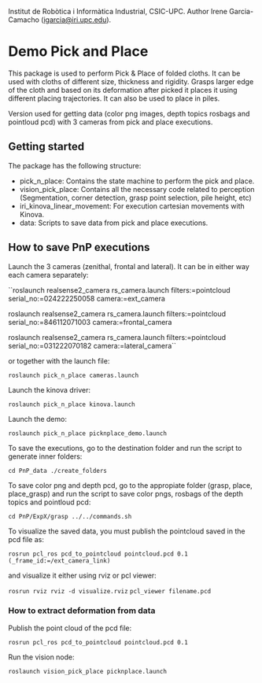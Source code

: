 Institut de Robòtica i Informàtica Industrial, CSIC-UPC.
Author Irene Garcia-Camacho (igarcia@iri.upc.edu).

# Demo Pick and Place

This package is used to perform Pick & Place of folded cloths. It can be used with cloths of different size, thickness and rigidity. Grasps larger edge of the cloth and based on its deformation after picked it places it using different placing trajectories. It can also be used to place in piles.

Version used for getting data (color png images, depth topics rosbags and pointloud pcd) with 3 cameras from pick and place executions.

## Getting started

The package has the following structure:

- pick_n_place: Contains the state machine to perform the pick and place.
- vision_pick_place: Contains all the necessary code related to perception (Segmentation, corner detection, grasp point selection, pile height, etc)
- iri_kinova_linear_movement: For execution cartesian movements with Kinova.
- data: Scripts to save data from pick and place executions.

<!--## How to execute PnP demo

First launch the camera node and robot driver, in this example the rs camera and kinova robot:
Launch the camera and the kortex driver:

``roslaunch pick_n_place camera_n_kinova.launch``

Launch the nodes corresponding to the demo (iri_kinova_linear_movement, pick_n_place and vision_pick_place):

``roslaunch pick_n_place picknplace_demo.launch``

This will launch the RVIZ to visualize the perception system and rqt reconfigure to control the demo, which includes the following variables:

The rqt_reconfigure includes the following variables:

- ***Start SM:***
  - **get_grasp_point**: Confirm the grasp point selected (pink point in RVIZ). 
  - **start**: Starts the state machine.
  - **go**: Continues with the placing execution after checking the deformation.
  - **stop**: Stops the state machine.
  - **close_gripper**: gripper closing parameter (1.0 is completely close)
- ***Configuration parameters***:
  - **handeye**: XYZ and RPY offsets for handeye transformation between camera and kinova base.
- ***Test pose parameters:***
  - **test**: Starts the state machine from initial state but for grasping the given position.
  - **frame_id**: Reference frame of the fiven position.
  - **grasp**: Grasping target pose for testing.
-->

## How to save PnP executions

Launch the 3 cameras (zenithal, frontal and lateral). It can be in either way each camera separately:

``roslaunch realsense2_camera rs_camera.launch filters:=pointcloud serial_no:=024222250058 camera:=ext_camera

roslaunch realsense2_camera rs_camera.launch filters:=pointcloud serial_no:=846112071003 camera:=frontal_camera

roslaunch realsense2_camera rs_camera.launch filters:=pointcloud serial_no:=031222070182 camera:=lateral_camera``

or together with the launch file:

``roslaunch pick_n_place cameras.launch``

Launch the kinova driver:

``roslaunch pick_n_place kinova.launch``

Launch the demo:

``roslaunch pick_n_place picknplace_demo.launch``


To save the executions, go to the destination folder and run the script to generate inner folders:

``cd PnP_data
./create_folders``

To save color png and depth pcd, go to the appropiate folder (grasp, place, place_grasp) and run the script to save color pngs, rosbags of the depth topics and pointloud pcd:

``cd PnP/ExpX/grasp
../../commands.sh``


To visualize the saved data, you must publish the pointcloud saved in the pcd file as:

``rosrun pcl_ros pcd_to_pointcloud pointcloud.pcd 0.1 (_frame_id:=/ext_camera_link)``

and visualize it either using rviz or pcl viewer:

``rosrun rviz rviz -d visualize.rviz``
``pcl_viewer filename.pcd``


### How to extract deformation from data

Publish the point cloud of the pcd file:

``rosrun pcl_ros pcd_to_pointcloud pointcloud.pcd 0.1``

Run the vision node:

``roslaunch vision_pick_place picknplace.launch``
